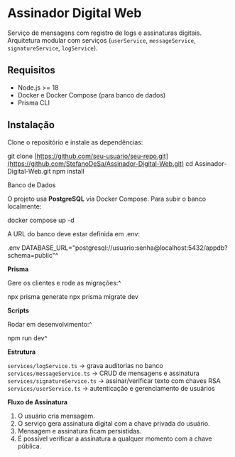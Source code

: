 # Assinador Digital Web

Serviço de mensagens com registro de logs e assinaturas digitais.
Arquitetura modular com serviços (`userService`, `messageService`, `signatureService`, `logService`).


## Requisitos

- Node.js >= 18
- Docker e Docker Compose (para banco de dados)
- Prisma CLI


## Instalação

Clone o repositório e instale as dependências:


git clone [https://github.com/seu-usuario/seu-repo.git](https://github.com/StefanoDeSa/Assinador-Digital-Web.git)
cd Assinador-Digital-Web.git
npm install



Banco de Dados

O projeto usa **PostgreSQL** via Docker Compose.
Para subir o banco localmente:


docker compose up -d


A URL do banco deve estar definida em .env:

.env
DATABASE_URL="postgresql://usuario:senha@localhost:5432/appdb?schema=public"^

**Prisma**

Gere os clientes e rode as migrações:^


npx prisma generate
npx prisma migrate dev

**Scripts**

Rodar em desenvolvimento:^

npm run dev^

**Estrutura**

`services/logService.ts` → grava auditorias no banco
`services/messageService.ts` → CRUD de mensagens e assinatura
`services/signatureService.ts` → assinar/verificar texto com chaves RSA
`services/userService.ts` → autenticação e gerenciamento de usuários


**Fluxo de Assinatura**

1. O usuário cria mensagem.
2. O serviço gera assinatura digital com a chave privada do usuário.
3. Mensagem e assinatura ficam persistidas.
4. É possível verificar a assinatura a qualquer momento com a chave pública.
